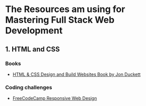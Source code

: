 # The Resources am using for Mastering Full Stack Web Development

## 1. HTML and CSS

### Books
* [HTML & CSS Design and Build Websites Book by Jon Duckett](https://www.amazon.com/HTML-CSS-Design-Build-Websites/dp/1118008189)

### Coding challenges
* [FreeCodeCamp Responsive Web Design](https://www.freecodecamp.org/learn/2022/responsive-web-design/)
